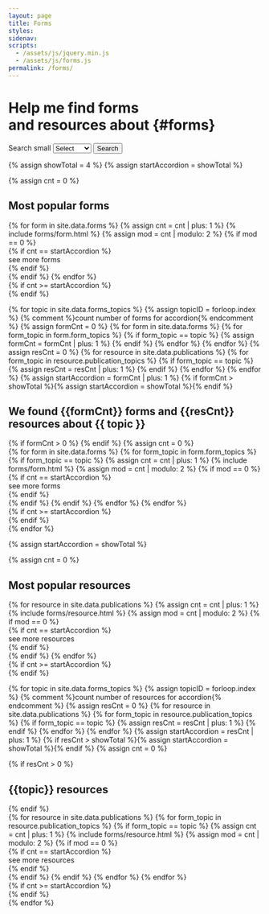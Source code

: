 ```yaml
---
layout: page
title: Forms
styles:
sidenav:
scripts:
  - /assets/js/jquery.min.js
  - /assets/js/forms.js
permalink: /forms/
---
```


# Help me find forms <br>and resources about {#forms}

<!-- SEARCH FORMS -->
<section id="search-forms">
<div class="usa-grid-full">
  <div class="usa-width-one-half">
    <div role="search">
    <form class="usa-search usa-search-big">
      <label class="usa-sr-only" for="select-forms-topic">Search small</label>
        <select id="select-forms-topic" type="search" name="select-forms-topic" onchange="selectFormsTopic();">
          <option value='0'>Select</option>
          {% for topic in site.data.forms_topics %}
          <option value='{{ forloop.index }}'>{{ topic }}</option>
          <!-- <option value='{{ topic }}'>{{ topic }}</option> -->
          {% endfor %}
        </select>
      <button type="submit" onClick="return false;">
        <span class="usa-sr-only">Search</span>
      </button>
    </form>
    </div>
  </div>
  <div class="usa-width-one-half"></div>
</div>
</section> <!-- // end #search-forms -->

{% assign showTotal = 4 %}
{% assign startAccordion = showTotal %}
<section id="popular-forms" markdown="1">
{% assign cnt = 0 %}
<div id="select-forms-0" class="select-forms-div" markdown="1">
<h2 class="most-popular" id="most-popular-forms">Most popular forms</h2>
<!-- # All Forms  -->
<div class="usa-grid-full">
{% for form in site.data.forms %}
  {% assign cnt = cnt | plus: 1 %}
  {% include forms/form.html %}
  {% assign mod = cnt | modulo: 2 %}
{% if mod == 0 %}
</div>
{% if cnt == startAccordion %}
<div id="more-forms-0" class="see-more" onClick="showMoreForms('forms', 0);">
  <span>see more forms</span>
</div>
<div id="more-forms-content-0" class="hide">
{% endif %}
<div class="usa-grid-full">  
{% endif %}
{% endfor %}
</div>
{% if cnt >= startAccordion %}
</div>
{% endif %}
</div>

{% for topic in site.data.forms_topics %}
{% assign topicID = forloop.index %}
{% comment %}count number of forms for accordion{% endcomment %}
{% assign formCnt = 0 %}
{% for form in site.data.forms %}
{% for form_topic in form.form_topics %}
{% if form_topic == topic %}
  {% assign formCnt = formCnt | plus: 1 %}
{% endif %}
{% endfor %}
{% endfor %}
{% assign resCnt = 0 %}
{% for resource in site.data.publications %}
{% for form_topic in resource.publication_topics %}
{% if form_topic == topic %}
  {% assign resCnt = resCnt | plus: 1 %}
{% endif %}
{% endfor %}
{% endfor %}
{% assign startAccordion = formCnt | plus: 1 %}
{% if formCnt > showTotal %}{% assign startAccordion = showTotal %}{% endif %}
<div id="select-forms-{{ topicID }}"  class="select-forms-div hide" markdown="1">
<h2 class="results">
  We found <strong>{{formCnt}}</strong> forms
  and <strong>{{resCnt}}</strong> resources about <strong>{{ topic }}</strong>
</h2>
{% if formCnt > 0 %}
<!-- # {{ topic }} Forms  -->
{% endif %}
{% assign cnt = 0 %}
<div class="usa-grid-full">
{% for form in site.data.forms %}
{% for form_topic in form.form_topics %}
{% if form_topic == topic %}
  {% assign cnt = cnt | plus: 1 %}
  {% include forms/form.html %}
  {% assign mod = cnt | modulo: 2 %}
{% if mod == 0 %}
</div>
{% if cnt == startAccordion %}
<div id="more-forms-{{ topicID }}" class="see-more" onClick="showMoreForms('forms', {{ topicID }});">
  <span>see more forms</span>
</div>
<div id="more-forms-content-{{ topicID }}" class="hide">
{% endif %}
<div class="usa-grid-full">  
{% endif %}
{% endif %}
{% endfor %}
{% endfor %}
</div>
{% if cnt >= startAccordion %}
</div>
{% endif %}
</div>
{% endfor %}
</section>


{% assign startAccordion = showTotal %}
<section id="popular-resources" markdown="1">
{% assign cnt = 0 %}
<div id="select-resources-0" class="select-resources-div" markdown="1">
<h2 class="most-popular" id="most-popular-resources">Most popular resources</h2>
<!-- # All Resources -->
<div class="usa-grid-full">
{% for resource in site.data.publications %}
  {% assign cnt = cnt | plus: 1 %}
  {% include forms/resource.html %}
  {% assign mod = cnt | modulo: 2 %}
{% if mod == 0 %}
</div>
{% if cnt == startAccordion %}
<div id="more-resources-0" class="see-more" onClick="showMoreForms('resources', 0);">
  <span>see more resources</span>
</div>
<div id="more-resources-content-0" class="hide">
{% endif %}
<div class="usa-grid-full">  
{% endif %}
{% endfor %}
</div>
{% if cnt >= startAccordion %}
</div>
{% endif %}
</div>

{% for topic in site.data.forms_topics %}
{% assign topicID = forloop.index %}
{% comment %}count number of resources for accordion{% endcomment %}
{% assign resCnt = 0 %}
{% for resource in site.data.publications %}
{% for form_topic in resource.publication_topics %}
{% if form_topic == topic %}
  {% assign resCnt = resCnt | plus: 1 %}
{% endif %}
{% endfor %}
{% endfor %}
{% assign startAccordion = resCnt | plus: 1 %}
{% if resCnt > showTotal %}{% assign startAccordion = showTotal %}{% endif %}
{% assign cnt = 0 %}
<div id="select-resources-{{ topicID }}"  class="select-resources-div hide" markdown="1">
{% if resCnt > 0 %}
<h2 class="most-popular" id="{{topic}}-resources">{{topic}} resources</h2>
<!-- # {{ topic }} Resources  -->
{% endif %}
<div class="usa-grid-full">
{% for resource in site.data.publications %}
{% for form_topic in resource.publication_topics %}
{% if form_topic == topic %}
  {% assign cnt = cnt | plus: 1 %}
  {% include forms/resource.html %}
  {% assign mod = cnt | modulo: 2 %}
{% if mod == 0 %}
</div>
{% if cnt == startAccordion %}
<div id="more-resources-{{ topicID }}" class="see-more" onClick="showMoreForms('resources', {{ topicID }});">
  <span>see more resources</span>
</div>
<div id="more-resources-content-{{ topicID }}" class="hide">
{% endif %}
<div class="usa-grid-full">  
{% endif %}
{% endif %}
{% endfor %}
{% endfor %}
</div>
{% if cnt >= startAccordion %}
</div>
{% endif %}
</div>
{% endfor %}
</section>
